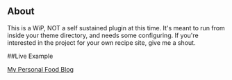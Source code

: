 ## About

This is a WiP, NOT a self sustained plugin at this time. It's meant to run from inside your theme directory, and needs some configuring. If you're interested in the project for your own recipe site, give me a shout.

##Live Example

[My Personal Food Blog](https://raymonds.recipes/?s=)